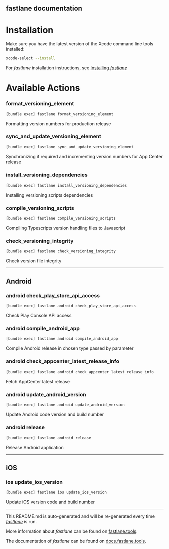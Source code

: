 fastlane documentation
----

# Installation

Make sure you have the latest version of the Xcode command line tools installed:

```sh
xcode-select --install
```

For _fastlane_ installation instructions, see [Installing _fastlane_](https://docs.fastlane.tools/#installing-fastlane)

# Available Actions

### format_versioning_element

```sh
[bundle exec] fastlane format_versioning_element
```

Formatting version numbers for production release

### sync_and_update_versioning_element

```sh
[bundle exec] fastlane sync_and_update_versioning_element
```

Synchronizing if required and incrementing version numbers for App Center release

### install_versioning_dependencies

```sh
[bundle exec] fastlane install_versioning_dependencies
```

Installing versioning scripts dependencies

### compile_versioning_scripts

```sh
[bundle exec] fastlane compile_versioning_scripts
```

Compiling Typescripts version handling files to Javascript

### check_versioning_integrity

```sh
[bundle exec] fastlane check_versioning_integrity
```

Check version file integrity

----


## Android

### android check_play_store_api_access

```sh
[bundle exec] fastlane android check_play_store_api_access
```

Check Play Console API access

### android compile_android_app

```sh
[bundle exec] fastlane android compile_android_app
```

Compile Android release in chosen type passed by parameter

### android check_appcenter_latest_release_info

```sh
[bundle exec] fastlane android check_appcenter_latest_release_info
```

Fetch AppCenter latest release

### android update_android_version

```sh
[bundle exec] fastlane android update_android_version
```

Update Android code version and build number

### android release

```sh
[bundle exec] fastlane android release
```

Release Android application

----


## iOS

### ios update_ios_version

```sh
[bundle exec] fastlane ios update_ios_version
```

Update iOS version code and build number

----

This README.md is auto-generated and will be re-generated every time [_fastlane_](https://fastlane.tools) is run.

More information about _fastlane_ can be found on [fastlane.tools](https://fastlane.tools).

The documentation of _fastlane_ can be found on [docs.fastlane.tools](https://docs.fastlane.tools).
